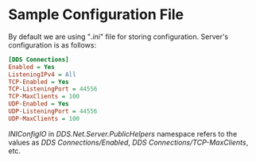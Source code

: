 # Sample Configuration File

By default we are using "*.ini*" file for storing configuration. Server's configuration is as follows:

```ini
[DDS Connections]
Enabled = Yes
ListeningIPv4 = All
TCP-Enabled = Yes
TCP-ListeningPort = 44556
TCP-MaxClients = 100
UDP-Enabled = Yes
UDP-ListeningPort = 44556
UDP-MaxClients = 100
```

*INIConfigIO* in *DDS.Net.Server.PublicHelpers* namespace refers to the values as *DDS Connections/Enabled*, *DDS Connections/TCP-MaxClients*, etc.
